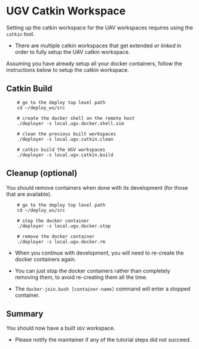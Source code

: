 # UGV Catkin Workspace

Setting up the catkin workspace for the UAV workspaces requires using the `catkin` tool.

- There are multiple catkin workspaces that get extended *or linked* in order to fully setup the UAV catkin workspace.

Assuming you have already setup all your docker containers, follow the instructions below to setup the catkin workspace.

## Catkin Build

        # go to the deploy top level path
        cd ~/deploy_ws/src

        # create the docker shell on the remote host
        ./deployer -s local.ugv.docker.shell.sim

        # clean the previous built workspaces
        ./deployer -s local.ugv.catkin.clean

        # catkin build the UGV workspaces
        ./deployer -s local.ugv.catkin.build

## Cleanup (optional)

You should remove containers when done with its development (for those that are available).

        # go to the deploy top level path
        cd ~/deploy_ws/src

        # stop the docker container
        ./deployer -s local.ugv.docker.stop

        # remove the docker container
        ./deployer -s local.ugv.docker.rm

- When you continue with development, you will need to re-create the docker containers again.

- You can just stop the docker containers rather than completely removing them, to avoid re-creating them all the time.

- The `docker-join.bash [container-name]` command will enter a stopped container.

## Summary

You should now have a built `UGV` workspace.

- Please notify the maintainer if any of the tutorial steps did not succeed.
